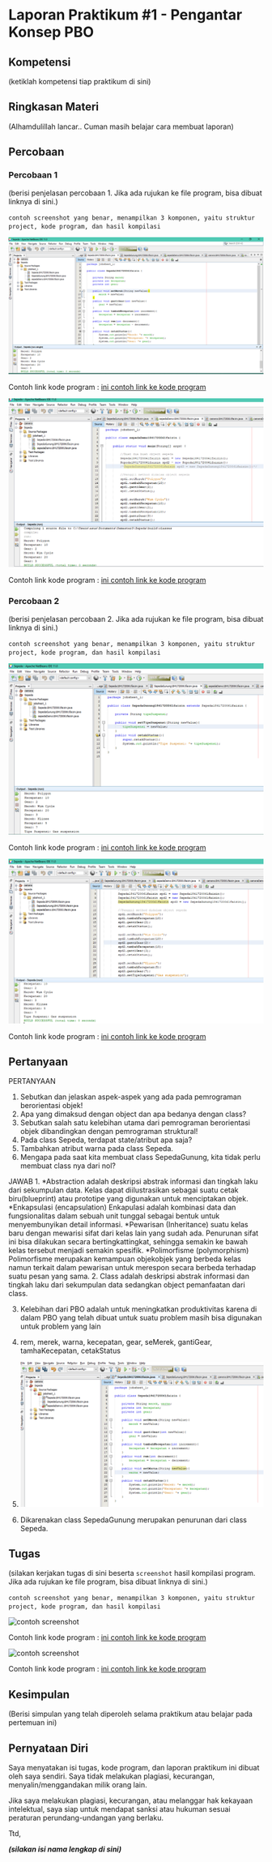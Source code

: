 # Laporan Praktikum #1 - Pengantar Konsep PBO

## Kompetensi

(ketiklah kompetensi tiap praktikum di sini)

## Ringkasan Materi

(Alhamdulillah lancar.. Cuman masih belajar cara membuat laporan)

## Percobaan

### Percobaan 1

(berisi penjelasan percobaan 1. Jika ada rujukan ke file program, bisa dibuat linknya di sini.)

`contoh screenshot yang benar, menampilkan 3 komponen, yaitu struktur project, kode program, dan hasil kompilasi`

![contoh screenshot](img/Sepeda.PNG)

Contoh link kode program : [ini contoh link ke kode program](../../src/1_Pengantar_Konsep_PBO/Sepeda1841720061faizin.java)

![contoh screenshot](img/SepedaDemo1.PNG)

Contoh link kode program : [ini contoh link ke kode program](../../src/1_Pengantar_Konsep_PBO/sepedaDemo1.1841720061faizin.java)


### Percobaan 2

(berisi penjelasan percobaan 2. Jika ada rujukan ke file program, bisa dibuat linknya di sini.)

`contoh screenshot yang benar, menampilkan 3 komponen, yaitu struktur project, kode program, dan hasil kompilasi`

![contoh screenshot](img/SepedaGunung.PNG)

Contoh link kode program : [ini contoh link ke kode program](../../src/1_Pengantar_Konsep_PBO/SepedaGunung1841720061faizin.java)

![contoh screenshot](img/SepedaDemo.PNG)

Contoh link kode program : [ini contoh link ke kode program](../../src/1_Pengantar_Konsep_PBO/sepedaDemo1841720061faizin.java)

## Pertanyaan

PERTANYAAN
1.	Sebutkan dan jelaskan aspek-aspek yang ada pada pemrograman     berorientasi objek!
2.	Apa yang dimaksud dengan object dan apa bedanya dengan class?
3.	Sebutkan salah satu kelebihan utama dari pemrograman             berorientasi objek dibandingkan dengan pemrograman struktural!
4.	Pada class Sepeda, terdapat state/atribut apa saja?
5.	Tambahkan atribut warna pada class Sepeda.
6.	Mengapa pada saat kita membuat class SepedaGunung, kita tidak perlu membuat class nya dari nol?

JAWAB
1. 
*Abstraction adalah deskripsi abstrak informasi dan tingkah laku dari sekumpulan data.
Kelas dapat diilustrasikan sebagai suatu cetak biru(blueprint) atau prototipe yang digunakan untuk menciptakan objek.
*Enkapsulasi (encapsulation)
Enkapulasi adalah kombinasi data dan fungsionalitas dalam sebuah unit tunggal sebagai bentuk untuk menyembunyikan detail informasi.
*Pewarisan (Inheritance)
suatu kelas baru dengan mewarisi sifat dari kelas lain yang sudah ada.
Penurunan sifat ini bisa dilakukan secara bertingkattingkat, sehingga semakin ke bawah kelas tersebut menjadi semakin spesifik.
*Polimorfisme (polymorphism)
Polimorfisme merupakan kemampuan objekobjek yang berbeda kelas namun terkait dalam pewarisan untuk merespon secara berbeda terhadap suatu pesan yang sama.
2. Class adalah deskripsi abstrak informasi dan tingkah laku dari sekumpulan data sedangkan object pemanfaatan dari class.

3. Kelebihan dari PBO adalah untuk meningkatkan produktivitas karena di dalam PBO yang telah dibuat untuk suatu problem masih bisa digunakan untuk problem yang lain

4. rem, merek, warna, kecepatan, gear, seMerek, gantiGear, tamhaKecepatan, cetakStatus

5. ![contoh screenshot](img/warna.PNG)

6. Dikarenakan class SepedaGunung merupakan penurunan dari class Sepeda.

## Tugas

(silakan kerjakan tugas di sini beserta `screenshot` hasil kompilasi program. Jika ada rujukan ke file program, bisa dibuat linknya di sini.)

`contoh screenshot yang benar, menampilkan 3 komponen, yaitu struktur project, kode program, dan hasil kompilasi`

![contoh screenshot](img/camera1.PNG)

Contoh link kode program : [ini contoh link ke kode program](../../src/1_Pengantar_Konsep_PBO/camera1841720061faizin.java)

![contoh screenshot](imgcameraDemo.PNG)

Contoh link kode program : [ini contoh link ke kode program](../../src/1_Pengantar_Konsep_PBO/cameraDemo1841720061faizin.java)

## Kesimpulan

(Berisi simpulan yang telah diperoleh selama praktikum atau belajar pada pertemuan ini)

## Pernyataan Diri

Saya menyatakan isi tugas, kode program, dan laporan praktikum ini dibuat oleh saya sendiri. Saya tidak melakukan plagiasi, kecurangan, menyalin/menggandakan milik orang lain.

Jika saya melakukan plagiasi, kecurangan, atau melanggar hak kekayaan intelektual, saya siap untuk mendapat sanksi atau hukuman sesuai peraturan perundang-undangan yang berlaku.

Ttd,

***(silakan isi nama lengkap di sini)***